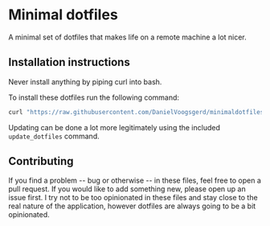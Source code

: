 Minimal dotfiles
================

A minimal set of dotfiles that makes life on a remote machine a lot nicer.

## Installation instructions

Never install anything by piping curl into bash.

To install these dotfiles run the following command:

```bash
curl "https://raw.githubusercontent.com/DanielVoogsgerd/minimaldotfiles/main/install.bash" | bash
```

Updating can be done a lot more legitimately using the included `update_dotfiles` command.

## Contributing

If you find a problem -- bug or otherwise -- in these files, feel free to open a pull request.
If you would like to add something new, please open up an issue first.
I try not to be too opinionated in these files and stay close to the real nature of the application,
however dotfiles are always going to be a bit opinionated.
